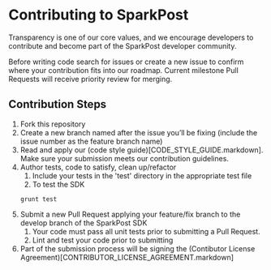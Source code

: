 # Contributing to SparkPost

Transparency is one of our core values, and we encourage developers to contribute and become part of the SparkPost developer community.

Before writing code search for issues or create a new issue to confirm where your contribution fits into our roadmap.
Current milestone Pull Requests will receive priority review for merging.

## Contribution Steps
1. Fork this repository
2. Create a new branch named after the issue you’ll be fixing (include the issue number as the feature branch name)
3. Read and apply our (code style guide)[CODE_STYLE_GUIDE.markdown]. Make sure your submission meets our contribution guidelines.
4. Author tests, code to satisfy, clean up/refactor
    1. Include your tests in the 'test' directory in the appropriate test file
    2. To test the SDK
    ```
    grunt test
    ```
5. Submit a new Pull Request applying your feature/fix branch to the develop branch of the SparkPost SDK
    1. Your code must pass all unit tests prior to submitting a Pull Request.
    2. Lint and test your code prior to submitting
6. Part of the submission process will be signing the (Contibutor License Agreement)[CONTRIBUTOR_LICENSE_AGREEMENT.markdown]
